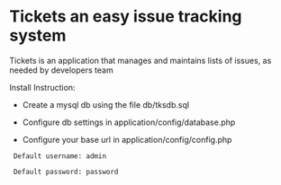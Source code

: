 Tickets an easy issue tracking system
=========================

 Tickets is an application that manages and maintains lists of issues, as needed by developers team
 
Install Instruction:
 
- Create a mysql db using the file db/tksdb.sql

- Configure db settings in application/config/database.php

- Configure your base url in application/config/config.php

```
 Default username: admin
 
 Default password: password
```